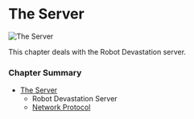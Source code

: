 # The Server
![The Server](../assets/the-server.png)

This chapter deals with the Robot Devastation server. 

### Chapter Summary
* [The Server](the-server.md)
  * Robot Devastation Server
  * [Network Protocol](the-server/network-protocol.md)
